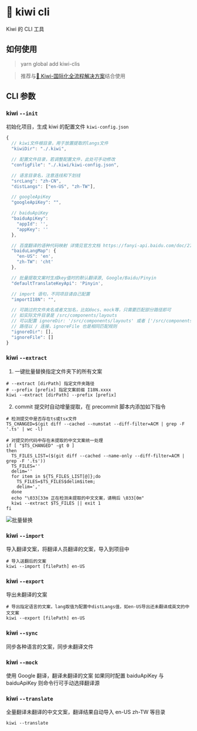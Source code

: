 # 🐤 kiwi cli

Kiwi 的 CLI 工具

## 如何使用

> yarn global add kiwi-clis

> 推荐与[🐤 Kiwi-国际化全流程解决方案](https://github.com/alibaba/kiwi)结合使用

## CLI 参数

### kiwi `--init`

初始化项目，生成 kiwi 的配置文件 `kiwi-config.json`

```js
{
  // kiwi文件根目录，用于放置提取的langs文件
  "kiwiDir": "./.kiwi",

  // 配置文件目录，若调整配置文件，此处可手动修改
  "configFile": "./.kiwi/kiwi-config.json",

  // 语言目录名，注意连线和下划线
  "srcLang": "zh-CN",
  "distLangs": ["en-US", "zh-TW"],

  // googleApiKey
  "googleApiKey": "",

  // baiduApiKey
  "baiduApiKey":
    "appId": '',
    "appKey": ''
  },

  // 百度翻译的语种代码映射 详情见官方文档 https://fanyi-api.baidu.com/doc/21
  "baiduLangMap": {
    "en-US": 'en',
    "zh-TW": 'cht'
  },

  // 批量提取文案时生成key值时的默认翻译源, Google/Baidu/Pinyin
  "defaultTranslateKeyApi": 'Pinyin',

  // import 语句，不同项目请自己配置
  "importI18N": "",

  // 可跳过的文件夹名或者文加名，比如docs、mock等，只需要匹配部分路径即可
  // 如实际文件目录是 /src/components/layouts
  // 可以配置 ignoreDir: '/src/components/layouts' 或者 ['/src/components/layouts']
  // 路径以 / 连接，ignoreFile 也是相同匹配规则
  "ignoreDir": [],
  "ignoreFile": []
}
```

### kiwi `--extract`

1. 一键批量替换指定文件夹下的所有文案

```shell script
# --extract [dirPath] 指定文件夹路径 
# --prefix [prefix] 指定文案前缀 I18N.xxxx
kiwi --extract [dirPath] --prefix [prefix]
```

2. commit 提交时自动增量提取，在 precommit 脚本内添加如下指令

```shell script
# 检测提交中是否存在ts或tsx文件
TS_CHANGED=$(git diff --cached --numstat --diff-filter=ACM | grep -F '.ts' | wc -l)

# 对提交的代码中存在未提取的中文文案统一处理
if [ "$TS_CHANGED" -gt 0 ]
then
  TS_FILES_LIST=($(git diff --cached --name-only --diff-filter=ACM | grep -F '.ts'))
  TS_FILES=''
  delim=''
  for item in ${TS_FILES_LIST[@]};do
    TS_FILES=$TS_FILES$delim$item;
    delim=','
  done
  echo "\033[33m 正在检测未提取的中文文案，请稍后 \033[0m"
  kiwi --extract $TS_FILES || exit 1
fi
```

![批量替换](https://raw.githubusercontent.com/alibaba/kiwi/master/kiwi-cli/public/extract.gif)

### kiwi `--import`

导入翻译文案，将翻译人员翻译的文案，导入到项目中

```shell script
# 导入送翻后的文案
kiwi --import [filePath] en-US
```

### kiwi `--export`

导出未翻译的文案

```shell script
# 导出指定语言的文案，lang取值为配置中distLangs值，如en-US导出还未翻译成英文的中文文案
kiwi --export [filePath] en-US
```

### kiwi `--sync`

同步各种语言的文案，同步未翻译文件

### kiwi `--mock`

使用 Google 翻译，翻译未翻译的文案
如果同时配置 baiduApiKey 与 baiduApiKey 则命令行可手动选择翻译源

### kiwi `--translate`

全量翻译未翻译的中文文案，翻译结果自动导入 en-US zh-TW 等目录

```shell script
kiwi --translate
```
